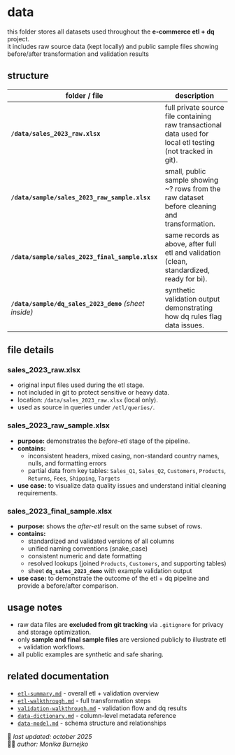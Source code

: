 # data
this folder stores all datasets used throughout the **e-commerce etl + dq** project.  
it includes raw source data (kept locally) and public sample files showing before/after transformation and validation results

## structure
| folder / file | description |
|----------------|--------------|
| **`/data/sales_2023_raw.xlsx`** | full private source file containing raw transactional data used for local etl testing (not tracked in git). |
| **`/data/sample/sales_2023_raw_sample.xlsx`** | small, public sample showing ~? rows from the raw dataset before cleaning and transformation. |
| **`/data/sample/sales_2023_final_sample.xlsx`** | same records as above, after full etl and validation (clean, standardized, ready for bi). |
| **`/data/sample/dq_sales_2023_demo`** *(sheet inside)* | synthetic validation output demonstrating how dq rules flag data issues. |

## file details
### sales_2023_raw.xlsx
- original input files used during the etl stage.  
- not included in git to protect sensitive or heavy data.  
- location: `/data/sales_2023_raw.xlsx` (local only).  
- used as source in queries under `/etl/queries/`.

### sales_2023_raw_sample.xlsx
- **purpose:** demonstrates the *before-etl* stage of the pipeline.  
- **contains:**  
  - inconsistent headers, mixed casing, non-standard country names, nulls, and formatting errors  
  - partial data from key tables: `Sales_Q1`, `Sales_Q2`, `Customers`, `Products`, `Returns`, `Fees`, `Shipping`, `Targets`  
- **use case:** to visualize data quality issues and understand initial cleaning requirements.

### sales_2023_final_sample.xlsx
- **purpose:** shows the *after-etl* result on the same subset of rows.  
- **contains:**  
  - standardized and validated versions of all columns  
  - unified naming conventions (snake_case)  
  - consistent numeric and date formatting  
  - resolved lookups (joined `Products`, `Customers`, and supporting tables)  
  - sheet **`dq_sales_2023_demo`** with example validation output  
- **use case:** to demonstrate the outcome of the etl + dq pipeline and provide a before/after comparison.

## usage notes
- raw data files are **excluded from git tracking** via `.gitignore` for privacy and storage optimization.  
- only **sample and final sample files** are versioned publicly to illustrate etl + validation workflows.  
- all public examples are synthetic and safe sharing.

## related documentation
- [`etl-summary.md`](../docs/etl-summary.md) - overall etl + validation overview  
- [`etl-walkthrough.md`](../etl/etl-walkthrough.md) - full transformation steps  
- [`validation-walkthrough.md`](../validation/validation-walkthrough.md) - validation flow and dq results  
- [`data-dictionary.md`](../docs/data-dictionary.md) - column-level metadata reference  
- [`data-model.md`](../docs/data-model.md) - schema structure and relationships  

📅 *last updated: october 2025*  
👩‍💻 *author: Monika Burnejko*
